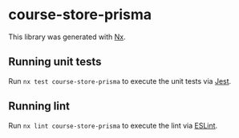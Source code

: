 # course-store-prisma

This library was generated with [Nx](https://nx.dev).

## Running unit tests

Run `nx test course-store-prisma` to execute the unit tests via [Jest](https://jestjs.io).

## Running lint

Run `nx lint course-store-prisma` to execute the lint via [ESLint](https://eslint.org/).
